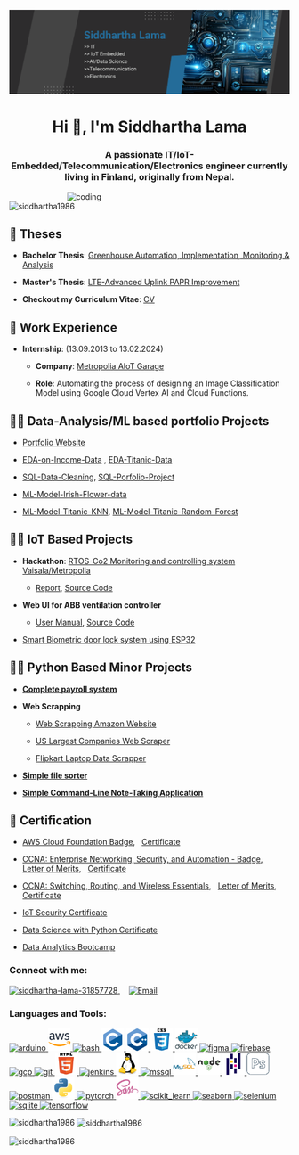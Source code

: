 ![logo](https://github.com/Siddhartha1986/Siddhartha1986/blob/main/Simple-Banner.png)
<h1 align="center">Hi 👋, I'm Siddhartha Lama</h1>
<h3 align="center">A passionate IT/IoT-Embedded/Telecommunication/Electronics engineer currently living in Finland, originally from Nepal.</h3>

<img align="right" alt="coding" width="400" src="https://i.pinimg.com/originals/ef/2d/b0/ef2db0885d94fd149a4b7914923bb2a3.gif">

<p align="left"> <img src="https://komarev.com/ghpvc/?username=siddhartha1986&label=Profile%20views&color=0e75b6&style=flat" alt="siddhartha1986" /> </p>

## 📝 Theses

 - **Bachelor Thesis**: [Greenhouse Automation, Implementation, Monitoring & Analysis](https://www.theseus.fi/handle/10024/812774)

 - **Master's Thesis**: [LTE-Advanced Uplink PAPR Improvement](https://osuva.uwasa.fi/handle/10024/5299)

 - **Checkout my Curriculum Vitae**: [CV](https://drive.google.com/file/d/1c4-uilYO7aw8mdGgzmScdiffWYkiR3bE/view?usp=sharing) 

## 🔭 Work Experience

 - **Internship**: (13.09.2013 to 13.02.2024)
   - **Company**: [Metropolia AIoT Garage](https://www.metropolia.fi/en/rdi/collaboration-platforms/garage)
    
   - **Role**: Automating the process of designing an Image Classification Model using Google Cloud Vertex AI and Cloud Functions.

## 👨‍💻 Data-Analysis/ML based portfolio Projects

 - [Portfolio Website](https://siddhartha1986.github.io/SiddharthaPortfolio.github.io/)

 - [EDA-on-Income-Data](https://github.com/Siddhartha1986/EDA-on-income-data/tree/main) , [EDA-Titanic-Data](https://github.com/Siddhartha1986/EDA-Titanic-Data)
 
 - [SQL-Data-Cleaning](https://github.com/Siddhartha1986/SQL_data_cleaning), [SQL-Porfolio-Project](https://github.com/Siddhartha1986/SQLPortfolioProject/tree/main)

 - [ML-Model-Irish-Flower-data](https://github.com/Siddhartha1986/Iris-data-ML)
   
 - [ML-Model-Titanic-KNN](https://github.com/Siddhartha1986/ML_Model_Titanic), [ML-Model-Titanic-Random-Forest](https://github.com/Siddhartha1986/ML_TITANIC_RANDOMFOREST)

## 👨‍💻 IoT Based Projects 

- **Hackathon**: [RTOS-Co2 Monitoring and controlling system Vaisala/Metropolia](https://github.com/Siddhartha1986/RTOS-project-Co2-monitoring-system)
   - [Report](https://github.com/Siddhartha1986/RTOS-project-Co2-monitoring-system/blob/master/Documentation.pdf), [Source Code](https://github.com/Siddhartha1986/RTOS-project-Co2-monitoring-system/blob/master/HACKATHON/src/HACKATHON.cpp)

- **Web UI for ABB ventilation controller**
    - [User Manual](https://github.com/Siddhartha1986/Web-Interface-for-ABB-Ventilation-Controller/blob/main/user_manual.pdf), [Source Code](https://github.com/Siddhartha1986/Web-Interface-for-ABB-Ventilation-Controller/tree/main)
  
- [Smart Biometric door lock system using ESP32](https://github.com/Siddhartha1986/Smart-Biometric-Door-Lock/tree/main)   

## 👨‍💻 Python Based Minor Projects

- [**Complete payroll system**](https://github.com/Siddhartha1986/Complete_pay_roll_system/tree/main)

- **Web Scrapping**

  - [Web Scrapping Amazon Website](https://github.com/Siddhartha1986/webscrapping123/tree/main)
    
  - [US Largest Companies Web Scraper](https://github.com/Siddhartha1986/webScarpping_table/tree/main)
  
  - [Flipkart Laptop Data Scrapper](https://github.com/Siddhartha1986/Scrapping2)

- [**Simple file sorter**](https://github.com/Siddhartha1986/fie_sorter_using_python/tree/main)

- [**Simple Command-Line Note-Taking Application**](https://github.com/Siddhartha1986/notebook_pickle/tree/main)


## 📝 Certification

- [AWS Cloud Foundation Badge](https://www.credly.com/badges/2777ee1a-e77b-486f-b2f9-dc4d4680eaa8/public_url), &nbsp; [Certificate](https://github.com/Siddhartha1986/Certifications/blob/main/AWS_Academy_Graduate___AWS_Academy_Cloud_Foundations_Badge20240126-29-u2b1r2.pdf)
  
- [CCNA: Enterprise Networking, Security, and Automation - Badge](https://www.credly.com/badges/31cefb37-48b1-4210-a257-1cc1e1972f2f/public_url), &nbsp; [Letter of Merits](https://github.com/Siddhartha1986/Certifications/blob/main/SiddharthaLama-TX00EI87-3003%20En-letter.pdf), &nbsp; [Certificate](https://github.com/Siddhartha1986/Certifications/blob/main/SiddharthaLama-TX00EI87-3003%20En-certificate.pdf)

- [CCNA: Switching, Routing, and Wireless Essentials](https://www.credly.com/badges/5c04e19f-7842-405a-82e4-1e303b110a17/public_url), &nbsp; [Letter of Merits](https://github.com/Siddhartha1986/Certifications/blob/main/SiddharthaLama-Switching%20Routin-letter.pdf), &nbsp; [Certificate](https://github.com/Siddhartha1986/Certifications/blob/main/SiddharthaLama-Switching%20Routin-certificate.pdf)

- [IoT Security Certificate](https://github.com/Siddhartha1986/Certifications/blob/main/SiddharthaLama-IoT-Security-202-certificate.pdf)

- [Data Science with Python Certificate](https://github.com/Siddhartha1986/Certifications/blob/main/Lama_Siddhartha_Data_Science_with_Python_BroadwayInfosys.pdf)

- [Data Analytics Bootcamp](https://github.com/Siddhartha1986/Certifications/blob/main/data_analystics_bootcamp_siddhartha_lama.png)
  



<h3 align="left">Connect with me:</h3>
<p align="left">
  <a href="https://linkedin.com/in/siddhartha-lama-31857728" target="blank">
    <img align="center" src="https://raw.githubusercontent.com/rahuldkjain/github-profile-readme-generator/master/src/images/icons/Social/linked-in-alt.svg" alt="siddhartha-lama-31857728" height="30" width="40" />
  </a>
  &nbsp;&nbsp;&nbsp;
  <a href="mailto:lammsidd@gmail.com">
    <img align="center" src="https://i.imgur.com/Sn7xVtJ.jpeg" alt="Email" height="30" width="40" />
  </a>
</p>







<h3 align="left">Languages and Tools:</h3>
<p align="left"> <a href="https://www.arduino.cc/" target="_blank" rel="noreferrer"> <img src="https://cdn.worldvectorlogo.com/logos/arduino-1.svg" alt="arduino" width="40" height="40"/> </a> <a href="https://aws.amazon.com" target="_blank" rel="noreferrer"> <img src="https://raw.githubusercontent.com/devicons/devicon/master/icons/amazonwebservices/amazonwebservices-original-wordmark.svg" alt="aws" width="40" height="40"/> </a> <a href="https://www.gnu.org/software/bash/" target="_blank" rel="noreferrer"> <img src="https://www.vectorlogo.zone/logos/gnu_bash/gnu_bash-icon.svg" alt="bash" width="40" height="40"/> </a> <a href="https://www.cprogramming.com/" target="_blank" rel="noreferrer"> <img src="https://raw.githubusercontent.com/devicons/devicon/master/icons/c/c-original.svg" alt="c" width="40" height="40"/> </a> <a href="https://www.w3schools.com/cpp/" target="_blank" rel="noreferrer"> <img src="https://raw.githubusercontent.com/devicons/devicon/master/icons/cplusplus/cplusplus-original.svg" alt="cplusplus" width="40" height="40"/> </a> <a href="https://www.w3schools.com/css/" target="_blank" rel="noreferrer"> <img src="https://raw.githubusercontent.com/devicons/devicon/master/icons/css3/css3-original-wordmark.svg" alt="css3" width="40" height="40"/> </a> <a href="https://www.docker.com/" target="_blank" rel="noreferrer"> <img src="https://raw.githubusercontent.com/devicons/devicon/master/icons/docker/docker-original-wordmark.svg" alt="docker" width="40" height="40"/> </a> <a href="https://www.figma.com/" target="_blank" rel="noreferrer"> <img src="https://www.vectorlogo.zone/logos/figma/figma-icon.svg" alt="figma" width="40" height="40"/> </a> <a href="https://firebase.google.com/" target="_blank" rel="noreferrer"> <img src="https://www.vectorlogo.zone/logos/firebase/firebase-icon.svg" alt="firebase" width="40" height="40"/> </a> <a href="https://cloud.google.com" target="_blank" rel="noreferrer"> <img src="https://www.vectorlogo.zone/logos/google_cloud/google_cloud-icon.svg" alt="gcp" width="40" height="40"/> </a> <a href="https://git-scm.com/" target="_blank" rel="noreferrer"> <img src="https://www.vectorlogo.zone/logos/git-scm/git-scm-icon.svg" alt="git" width="40" height="40"/> </a> <a href="https://www.w3.org/html/" target="_blank" rel="noreferrer"> <img src="https://raw.githubusercontent.com/devicons/devicon/master/icons/html5/html5-original-wordmark.svg" alt="html5" width="40" height="40"/> </a> <a href="https://www.jenkins.io" target="_blank" rel="noreferrer"> <img src="https://www.vectorlogo.zone/logos/jenkins/jenkins-icon.svg" alt="jenkins" width="40" height="40"/> </a> <a href="https://www.linux.org/" target="_blank" rel="noreferrer"> <img src="https://raw.githubusercontent.com/devicons/devicon/master/icons/linux/linux-original.svg" alt="linux" width="40" height="40"/> </a> <a href="https://www.microsoft.com/en-us/sql-server" target="_blank" rel="noreferrer"> <img src="https://www.svgrepo.com/show/303229/microsoft-sql-server-logo.svg" alt="mssql" width="40" height="40"/> </a> <a href="https://www.mysql.com/" target="_blank" rel="noreferrer"> <img src="https://raw.githubusercontent.com/devicons/devicon/master/icons/mysql/mysql-original-wordmark.svg" alt="mysql" width="40" height="40"/> </a> <a href="https://nodejs.org" target="_blank" rel="noreferrer"> <img src="https://raw.githubusercontent.com/devicons/devicon/master/icons/nodejs/nodejs-original-wordmark.svg" alt="nodejs" width="40" height="40"/> </a> <a href="https://pandas.pydata.org/" target="_blank" rel="noreferrer"> <img src="https://raw.githubusercontent.com/devicons/devicon/2ae2a900d2f041da66e950e4d48052658d850630/icons/pandas/pandas-original.svg" alt="pandas" width="40" height="40"/> </a> <a href="https://www.photoshop.com/en" target="_blank" rel="noreferrer"> <img src="https://raw.githubusercontent.com/devicons/devicon/master/icons/photoshop/photoshop-line.svg" alt="photoshop" width="40" height="40"/> </a> <a href="https://postman.com" target="_blank" rel="noreferrer"> <img src="https://www.vectorlogo.zone/logos/getpostman/getpostman-icon.svg" alt="postman" width="40" height="40"/> </a> <a href="https://www.python.org" target="_blank" rel="noreferrer"> <img src="https://raw.githubusercontent.com/devicons/devicon/master/icons/python/python-original.svg" alt="python" width="40" height="40"/> </a> <a href="https://pytorch.org/" target="_blank" rel="noreferrer"> <img src="https://www.vectorlogo.zone/logos/pytorch/pytorch-icon.svg" alt="pytorch" width="40" height="40"/> </a> <a href="https://sass-lang.com" target="_blank" rel="noreferrer"> <img src="https://raw.githubusercontent.com/devicons/devicon/master/icons/sass/sass-original.svg" alt="sass" width="40" height="40"/> </a> <a href="https://scikit-learn.org/" target="_blank" rel="noreferrer"> <img src="https://upload.wikimedia.org/wikipedia/commons/0/05/Scikit_learn_logo_small.svg" alt="scikit_learn" width="40" height="40"/> </a> <a href="https://seaborn.pydata.org/" target="_blank" rel="noreferrer"> <img src="https://seaborn.pydata.org/_images/logo-mark-lightbg.svg" alt="seaborn" width="40" height="40"/> </a> <a href="https://www.selenium.dev" target="_blank" rel="noreferrer"> <img src="https://raw.githubusercontent.com/detain/svg-logos/780f25886640cef088af994181646db2f6b1a3f8/svg/selenium-logo.svg" alt="selenium" width="40" height="40"/> </a> <a href="https://www.sqlite.org/" target="_blank" rel="noreferrer"> <img src="https://www.vectorlogo.zone/logos/sqlite/sqlite-icon.svg" alt="sqlite" width="40" height="40"/> </a> <a href="https://www.tensorflow.org" target="_blank" rel="noreferrer"> <img src="https://www.vectorlogo.zone/logos/tensorflow/tensorflow-icon.svg" alt="tensorflow" width="40" height="40"/> </a> </p>

<p><img align="left" src="https://github-readme-stats.vercel.app/api/top-langs?username=siddhartha1986&show_icons=true&locale=en&layout=compact" alt="siddhartha1986" /></p>

<p>&nbsp;<img align="center" src="https://github-readme-stats.vercel.app/api?username=siddhartha1986&show_icons=true&locale=en" alt="siddhartha1986" /></p>

<p><img align="center" src="https://github-readme-streak-stats.herokuapp.com/?user=siddhartha1986&" alt="siddhartha1986" /></p>
